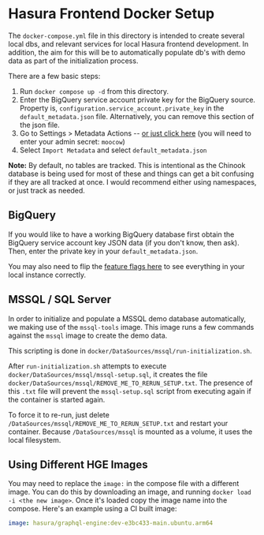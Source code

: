 # Hasura Frontend Docker Setup

The `docker-compose.yml` file in this directory is intended to create several local dbs, and relevant services for local Hasura frontend development. In addition, the aim for this will be to automatically populate db's with demo data as part of the initialization process.

There are a few basic steps:

1. Run `docker compose up -d` from this directory.
2. Enter the BigQuery service account private key for the BigQuery source. Property is, `configuration.service_account.private_key` in the `default_metadata.json` file. Alternatively, you can remove this section of the json file.
3. Go to Settings > Metadata Actions -- [or just click here](http://localhost:8080/console/settings/metadata-actions) (you will need to enter your admin secret: `moocow`)
4. Select `Import Metadata` and select `default_metadata.json`

**Note:** By default, no tables are tracked. This is intentional as the Chinook database is being used for most of these and things can get a bit confusing if they are all tracked at once. I would recommend either using namespaces, or just track as needed.

## BigQuery

If you would like to have a working BigQuery database first obtain the BigQuery service account key JSON data (if you don't know, then ask). Then, enter the private key in your `default_metadata.json`.

You may also need to flip the [feature flags here](http://localhost:4200/settings/feature-flags) to see everything in your local instance correctly.

## MSSQL / SQL Server

In order to initialize and populate a MSSQL demo database automatically, we making use of the `mssql-tools` image. This image runs a few commands against the `mssql` image to create the demo data.

This scripting is done in `docker/DataSources/mssql/run-initialization.sh`.

After `run-initialization.sh` attempts to execute `docker/DataSources/mssql/mssql-setup.sql`, it creates the file `docker/DataSources/mssql/REMOVE_ME_TO_RERUN_SETUP.txt`. The presence of this `.txt` file will prevent the `mssql-setup.sql` script from executing again if the container is started again.

To force it to re-run, just delete `/DataSources/mssql/REMOVE_ME_TO_RERUN_SETUP.txt` and restart your container. Because `/DataSources/mssql` is mounted as a volume, it uses the local filesystem.

## Using Different HGE Images

You may need to replace the `image:` in the compose file with a different image. You can do this by downloading an image, and running `docker load -i <the new image>`. Once it's loaded copy the image name into the compose. Here's an example using a CI built image:

```yaml
image: hasura/graphql-engine:dev-e3bc433-main.ubuntu.arm64
```
